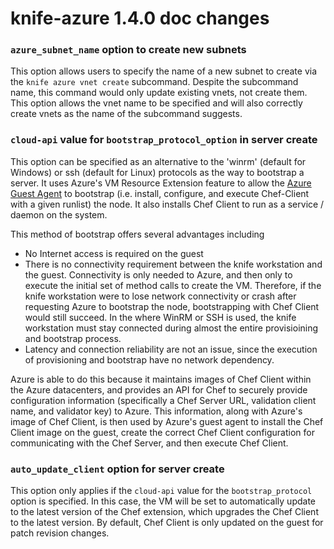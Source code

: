 <!---
This file is reset every time a new release is done. This file describes changes that have not yet been released.

Example Doc Change:
### Headline for the required change
Description of the required change.
-->

# knife-azure 1.4.0 doc changes

### `azure_subnet_name` option to create new subnets
This option allows users to specify the name of a new subnet to create via the
`knife azure vnet create` subcommand. Despite the subcommand name, this command would
only update existing vnets, not create them. This option allows the vnet name
to be specified and will also correctly create vnets as the name of the
subcommand suggests.

### `cloud-api` value for `bootstrap_protocol_option` in server create
This option can be specified as an alternative to the 'winrm'
(default for Windows) or ssh (default for Linux) protocols as the way to
bootstrap a server. It uses Azure's VM Resource Extension feature to allow the
[Azure Guest Agent](http://blogs.msdn.com/b/mast/archive/2014/02/17/bginfo-guest-agent-extension-for-azure-vms.aspx)
to bootstrap (i.e. install, configure, and execute Chef-Client with a given
runlist) the node. It also installs Chef Client to run as a service / daemon
on the system.

This method of bootstrap offers several advantages including

* No Internet access is required on the guest
* There is no connectivity requirement between the knife workstation and the
guest. Connectivity is only needed to Azure, and then only to execute the
initial set of method calls to create the VM. Therefore, if the knife
workstation were to lose network connectivity or crash after requesting Azure
to bootstrap the node, bootstrapping with Chef Client would still succeed. In
the where WinRM or SSH is used, the knife workstation must stay connected
during almost the entire provisioining and bootstrap process.
* Latency and connection reliability are not an issue, since the execution of
provisioning and bootstrap have no network dependency.

Azure is able to do this because it maintains images of Chef Client within the
Azure datacenters, and provides an API for Chef to securely provide configuration
information (specifically a Chef Server URL, validation client name, and
validator key) to Azure. This information, along with Azure's image of Chef
Client, is then used by Azure's guest agent to install the Chef Client image
on the guest, create the correct Chef Client configuration for communicating
with the Chef Server, and then execute Chef Client.

### `auto_update_client` option for server create
This option only applies if the `cloud-api` value for the `bootstrap_protocol`
option is specified. In this case, the VM will be set to automatically update
to the latest version of the Chef extension, which upgrades the Chef Client to
the latest version. By default, Chef Client is only updated on the guest for
patch revision changes.




